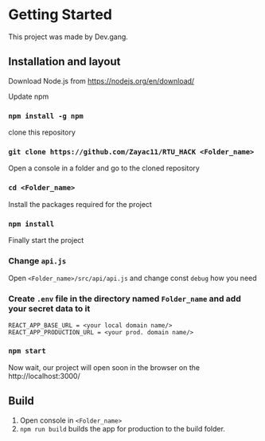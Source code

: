 # Getting Started

This project was made by Dev.gang.


## Installation and layout

Download Node.js from https://nodejs.org/en/download/

Update npm

### `npm install -g npm`

clone this repository

### `git clone https://github.com/Zayac11/RTU_HACK <Folder_name>`

Open a console in a folder and go to the cloned repository

### `cd <Folder_name>`

Install the packages required for the project

### `npm install`

Finally start the project

### Change `api.js`

Open `<Folder_name>/src/api/api.js` and change const `debug` how you need

### Create `.env` file in the directory named `Folder_name` and add your secret data to it

```
REACT_APP_BASE_URL = <your local domain name/>
REACT_APP_PRODUCTION_URL = <your prod. domain name/>
```

### `npm start`

Now wait, our project will open soon in the browser on the http://localhost:3000/

## Build

1. Open console in `<Folder_name>`
2. `npm run build` builds the app for production to the build folder.
